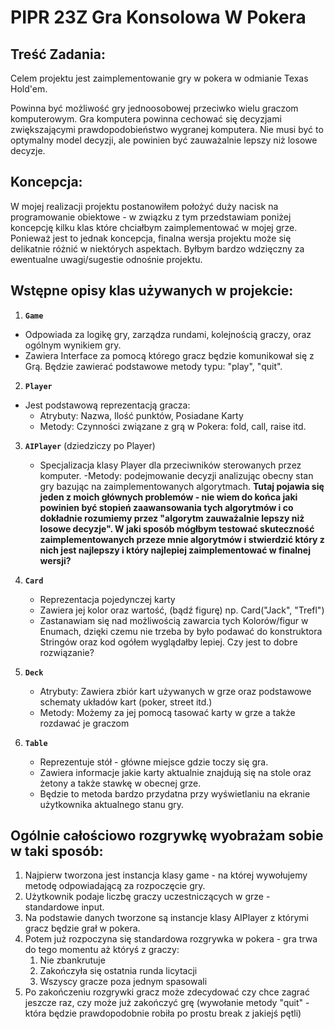 # PIPR 23Z Gra Konsolowa W Pokera 

## Treść Zadania: 
Celem projektu jest zaimplementowanie gry w pokera w odmianie Texas Hold'em.

Powinna być możliwość gry jednoosobowej przeciwko wielu graczom komputerowym. Gra komputera powinna cechować się decyzjami zwiększającymi prawdopodobieństwo wygranej komputera. Nie musi być to optymalny model decyzji, ale powinien być zauważalnie lepszy niż losowe decyzje.

## Koncepcja:
W mojej realizacji projektu postanowiłem położyć duży nacisk na programowanie obiektowe - w związku z tym przedstawiam poniżej koncepcję kilku klas które chciałbym zaimplementować w mojej grze. Ponieważ jest to jednak koncepcja, finalna wersja projektu może się delikatnie różnić w niektórych aspektach. Byłbym bardzo wdzięczny za ewentualne uwagi/sugestie odnośnie projektu.

## Wstępne opisy klas używanych w projekcie: 

1. **`Game`**
- Odpowiada za logikę gry, zarządza rundami, kolejnością graczy, oraz ogólnym wynikiem gry. 
- Zawiera Interface za pomocą którego gracz będzie komunikował się z Grą. Będzie zawierać podstawowe metody typu: "play", "quit".
2. **`Player`**
- Jest podstawową reprezentacją gracza:
    - Atrybuty: Nazwa, Ilość punktów, Posiadane Karty
    - Metody: Czynności związane z grą w Pokera: fold, call, raise itd.
3. **`AIPlayer`** 
    (dziedziczy po Player)
    - Specjalizacja klasy Player dla przeciwników sterowanych przez komputer.
    -Metody: podejmowanie decyzji analizując obecny stan gry bazując na zaimplementowanych algorytmach.
     **Tutaj pojawia się jeden z moich głównych problemów - nie wiem do końca jaki powinien być stopień zaawansowania tych algorytmów i co dokładnie rozumiemy przez "algorytm zauważalnie lepszy niż losowe decyzje". W jaki sposób mógłbym testować skuteczność zaimplementowanych przeze mnie algorytmów i stwierdzić który z nich jest najlepszy i który najlepiej zaimplementować w finalnej wersji?**

4. **`Card`**
    - Reprezentacja pojedynczej karty
    - Zawiera jej kolor oraz wartość, (bądź figurę) np. Card("Jack", "Trefl") 
    - Zastanawiam się nad możliwością zawarcia tych Kolorów/figur w Enumach, dzięki czemu nie trzeba by było podawać do konstruktora Stringów oraz kod ogółem wyglądałby lepiej. Czy jest to dobre rozwiązanie?

5. **`Deck`**
    - Atrybuty: Zawiera zbiór kart używanych w grze oraz podstawowe schematy układów kart (poker, street itd.)
    - Metody: Możemy za jej pomocą tasować karty w grze a także rozdawać je graczom

6. **`Table`**
    - Reprezentuje stół - główne miejsce gdzie toczy się gra.
    - Zawiera informacje jakie karty aktualnie znajdują się na stole oraz żetony a także stawkę w obecnej grze.
    - Będzie to metoda bardzo przydatna przy wyświetlaniu na ekranie użytkownika aktualnego stanu gry.

## Ogólnie całościowo rozgrywkę wyobrażam sobie w taki sposób:
1. Najpierw tworzona jest instancja klasy game - na której wywołujemy metodę odpowiadającą za rozpoczęcie gry.
2. Użytkownik podaje liczbę graczy uczestniczących w grze - standardowe input.
3. Na podstawie danych tworzone są instancje klasy AIPlayer z którymi gracz będzie grał w pokera.
4. Potem już rozpoczyna się standardowa rozgrywka w pokera - gra trwa do tego momentu aż któryś z graczy:
    1. Nie zbankrutuje
    2. Zakończyła się ostatnia runda licytacji
    3. Wszyscy gracze poza jednym spasowali
5. Po zakończeniu rozgrywki gracz może zdecydować czy chce zagrać jeszcze raz, czy może już zakończyć grę (wywołanie metody "quit" - która będzie prawdopodobnie robiła po prostu break z jakiejś pętli)
